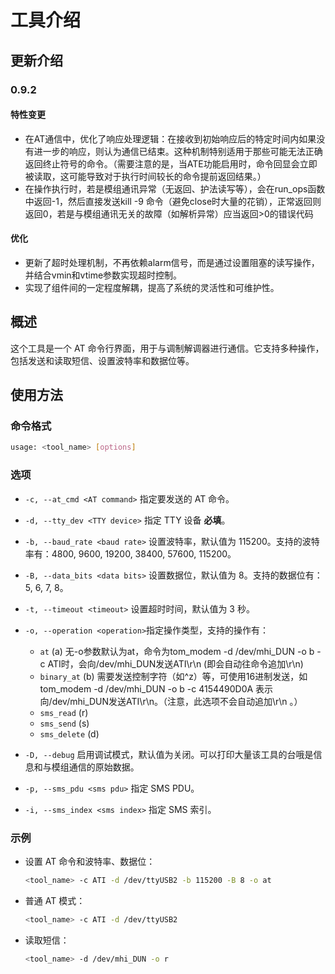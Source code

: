 # 工具介绍

## 更新介绍

### 0.9.2

#### 特性变更

- 在AT通信中，优化了响应处理逻辑：在接收到初始响应后的特定时间内如果没有进一步的响应，则认为通信已结束。这种机制特别适用于那些可能无法正确返回终止符号的命令。（需要注意的是，当ATE功能启用时，命令回显会立即被读取，这可能导致对于执行时间较长的命令提前返回结果。）
- 在操作执行时，若是模组通讯异常（无返回、护法读写等），会在run_ops函数中返回-1，然后直接发送kill -9 命令（避免close时大量的花销），正常返回则返回0，若是与模组通讯无关的故障（如解析异常）应当返回>0的错误代码

#### 优化

- 更新了超时处理机制，不再依赖alarm信号，而是通过设置阻塞的读写操作，并结合vmin和vtime参数实现超时控制。
- 实现了组件间的一定程度解耦，提高了系统的灵活性和可维护性。

## 概述

这个工具是一个 AT 命令行界面，用于与调制解调器进行通信。它支持多种操作，包括发送和读取短信、设置波特率和数据位等。

## 使用方法

### 命令格式

```bash
usage: <tool_name> [options]
```

### 选项

- `-c, --at_cmd <AT command>`
  指定要发送的 AT 命令。
- `-d, --tty_dev <TTY device>`
  指定 TTY 设备 **必填**。
- `-b, --baud_rate <baud rate>`
  设置波特率，默认值为 115200。支持的波特率有：4800, 9600, 19200, 38400, 57600, 115200。
- `-B, --data_bits <data bits>`
  设置数据位，默认值为 8。支持的数据位有：5, 6, 7, 8。
- `-t, --timeout <timeout>`
  设置超时时间，默认值为 3 秒。
- `-o, --operation <operation>`指定操作类型，支持的操作有：

  - `at` (a) 无-o参数默认为at，命令为tom_modem -d /dev/mhi_DUN  -o b -c ATI时，会向/dev/mhi_DUN发送ATI\r\n (即会自动往命令追加\r\n)
  - ```binary_at``` (b) 需要发送控制字符（如^z）等，可使用16进制发送，如tom_modem -d /dev/mhi_DUN  -o b -c 4154490D0A 表示向/dev/mhi_DUN发送ATI\r\n。（注意，此选项不会自动追加\r\n 。）
  - `sms_read` (r)
  - `sms_send` (s)
  - `sms_delete` (d)
- `-D, --debug`
  启用调试模式，默认值为关闭。可以打印大量该工具的台哦是信息和与模组通信的原始数据。
- `-p, --sms_pdu <sms pdu>`
  指定 SMS PDU。
- `-i, --sms_index <sms index>`
  指定 SMS 索引。

### 示例

- 设置 AT 命令和波特率、数据位：

  ```bash
  <tool_name> -c ATI -d /dev/ttyUSB2 -b 115200 -B 8 -o at
  ```
- 普通 AT 模式：

  ```bash
  <tool_name> -c ATI -d /dev/ttyUSB2
  ```
- 读取短信：

  ```bash
  <tool_name> -d /dev/mhi_DUN -o r
  ```

